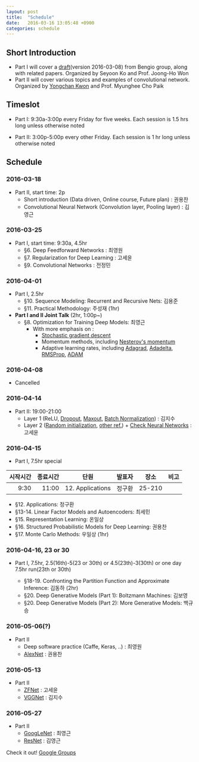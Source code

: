 ```yaml
---
layout: post
title:  "Schedule"
date:   2016-03-16 13:05:48 +0900
categories: schedule
---
```

## Short Introduction

* Part I will cover a [draft](http://www.deeplearningbook.org/)(version 2016-03-08) from Bengio group, along with related papers.  Organized by Seyoon Ko and Prof. Joong-Ho Won
* Part II will cover various topics and examples of convolutional network. Organized by [Yongchan Kwon](https://ykwon0407.github.io) and Prof. Myunghee Cho Paik

## Timeslot

* Part I: 9:30a-3:00p every Friday for five weeks. Each session is 1.5 hrs long unless otherwise noted

* Part II: 3:00p-5:00p every other Friday. Each session is 1 hr long unless otherwise noted


## Schedule

### 2016-03-18

* Part II, start time: 2p
    - Short introduction (Data driven, Online course, Future plan) : 권용찬
    - Convolutional Neural Network (Convolution layer, Pooling layer) : 김영근

### 2016-03-25

* Part I, start time: 9:30a, 4.5hr
    * §6. Deep Feedforward Networks : 최영원
    * §7. Regularization for Deep Learning : 고세윤
    * §9. Convolutional Networks : 전정민

### 2016-04-01

* Part I, 2.5hr 
    * §10. Sequence Modeling: Recurrent and Recursive Nets: 김용준
    * §11. Practical Methodology: 주성재 (1hr)
* __Part I and II Joint Talk__ (2hr, 1:00p~)
    * §8. Optimization for Training Deep Models: 최영근
        * With more emphasis on :
            * [Stochastic gradient descent](https://github.com/cs231n/cs231n.github.io/blob/master/neural-networks-3.md#sgd)
            * Momentum methods, including [Nesterov's momentum](http://arxiv.org/pdf/1212.0901v2.pdf)
            * Adaptive learning rates, including [Adagrad](http://jmlr.org/papers/v12/duchi11a.html), [Adadelta](http://arxiv.org/abs/1212.5701), [RMSProp](http://www.cs.toronto.edu/~tijmen/csc321/slides/lecture_slides_lec6.pdf), [ADAM](http://arxiv.org/abs/1412.6980) 

### 2016-04-08 

* Cancelled

### 2016-04-14
* Part II: 19:00-21:00
    - Layer 1 (ReLU, [Dropout](https://www.cs.toronto.edu/~hinton/absps/JMLRdropout.pdf), [Maxout](http://jmlr.csail.mit.edu/proceedings/papers/v28/goodfellow13.pdf), [Batch Normalization](http://arxiv.org/abs/1502.03167)) : 김지수
    - Layer 2 ([Random initialization](http://jmlr.org/proceedings/papers/v9/glorot10a/glorot10a.pdf), [other ref.](http://arxiv.org/abs/1502.01852)) + [Check Neural Networks](https://github.com/cs231n/cs231n.github.io/blob/master/neural-networks-3.md#baby) : 고세윤

### 2016-04-15

* Part I, 7.5hr special

|시작시간|종료시간|단원|발표자|장소|비고|
|---:|---:|---|:---:|:---:|---|
|9:30|11:00|12. Applications|정구환|25-210| |

* §12. Applications: 정구환
* §13-14. Linear Factor Models and Autoencoders: 최세민
* §15. Representation Learning: 온일상
* §16. Structured Probabilistic Models for Deep Learning: 권용찬
* §17. Monte Carlo Methods: 우일상 (1hr) 


### 2016-04-16, 23 or 30
* Part I, 7.5hr, 2.5(16th)-5(23 or 30th) or 4.5(23th)-3(30th) or one day 7.5hr run(23th or 30th)

    * §18-19. Confronting the Partition Function and Approximate Inference: 김동하 (2hr)
    * §20. Deep Generative Models (Part 1): Boltzmann Machines: 김보영
    * §20. Deep Generative Models (Part 2): More Generative Models: 백규승

### 2016-05-06(?)
* Part II
    - Deep software practice (Caffe, Keras, ..) : 최영원
    - [AlexNet](http://papers.nips.cc/paper/4824-imagenet-classification-with-deep-convolutional-neural-networks.pdf) : 권용찬
 
### 2016-05-13
* Part II
    - [ZFNet](http://arxiv.org/abs/1311.2901) : 고세윤
    - [VGGNet](http://www.robots.ox.ac.uk/~vgg/research/very_deep/) : 김지수
 
### 2016-05-27

* Part II
    - [GoogLeNet](http://arxiv.org/abs/1409.4842) : 최영근
    - [ResNet](http://arxiv.org/abs/1512.03385) : 김영근

Check it out! [Google Groups](https://groups.google.com/forum/#!forum/deep-reading-club)


